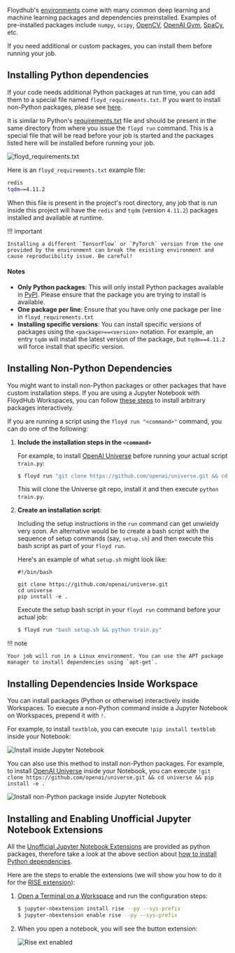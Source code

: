 Floydhub's [environments](../environments.md) come with many common deep learning and machine learning packages and dependencies preinstalled. Examples of pre-installed packages include `numpy`, `scipy`, [OpenCV](http://opencv.org/), [OpenAI Gym](https://gym.openai.com/), [SpaCy](https://spacy.io/), etc.

If you need additional or custom packages, you can install them before running your job.

## Installing Python dependencies

If your code needs additional Python packages at run time, you can add them to
a special file named `floyd_requirements.txt`. If you want to install
non-Python packages, please see [here](#installing-non-python-dependencies).

It is similar to Python's [requirements.txt](https://pip.pypa.io/en/stable/user_guide/#requirements-files) file and should be present in the same directory from where you issue the `floyd run` command. This is a special file that will be read before your job is started and the packages listed here will be installed before running your job.

![floyd_requirements.txt](../../img/floyd-requirements.jpg)

Here is an `floyd_requirements.txt` example file:

```bash
redis
tqdm==4.11.2
```

When this file is present in the project's root directory, any job that is run inside this project will have the `redis` and `tqdm` (version `4.11.2`) packages installed and available at runtime.

!!! important

    Installing a different `TensorFlow` or `PyTorch` version from the one provided by the environment can break the existing environment and cause reproducibility issue. Be careful!

#### Notes

- **Only Python packages**: This will only install Python packages available in [PyPI](https://pypi.python.org/pypi). Please ensure that the package you are trying to install is available.
- **One package per line**: Ensure that you have only one package per line in `floyd_requirements.txt`
- **Installing specific versions**: You can install specific versions of packages using the `<package>==<version>` notation. For example, an entry `tqdm` will install the latest version of the package, but `tqdm==4.11.2` will force install that specific version.

## Installing Non-Python Dependencies

You might want to install non-Python packages or other packages that have custom installation steps. If you are using a Jupyter Notebook with FloydHub Workspaces, you can follow [these steps](#installing-dependencies-inside-jupyter-notebook) to install arbitrary packages interactively.

If you are running a script using the `floyd run "<command>"` command, you can do one of the following:

1. **Include the installation steps in the `<command>`**

    For example, to install [OpenAI Universe](https://github.com/openai/universe)
    before running your actual script `train.py`:

    ```bash
    $ floyd run "git clone https://github.com/openai/universe.git && cd universe && pip install -e . && python train.py"
    ```

    This will clone the Universe git repo, install it and then execute `python
    train.py`.

2. **Create an installation script**:

    Including the setup instructions in the `run` command can get unwieldy very
    soon. An alternative would be to create a bash script with the sequence of
    setup commands (say, `setup.sh`) and then execute this bash script as part
    of your `floyd run`.

    Here's an example of what `setup.sh` might look like:

    ```
    #!/bin/bash

    git clone https://github.com/openai/universe.git
    cd universe
    pip install -e .
    ```

    Execute the setup bash script in your `floyd run` command before your
    actual job:

    ```bash
    $ floyd run "bash setup.sh && python train.py"
    ```

!!! note

    Your job will run in a Linux environment. You can use the APT package
    manager to install dependencies using `apt-get`.

## Installing Dependencies Inside Workspace

You can install packages (Python or otherwise) interactively inside Workspaces. To execute a non-Python command inside a Jupyter Notebook on Workspaces, prepend it with `!`.

For example, to install `textblob`, you can execute `!pip install textblob` inside your Notebook:

![Install inside Jupyter Notebook](../../img/jupyter_command.jpg)

You can also use this method to install non-Python packages. For example, to install [OpenAI Universe](https://github.com/openai/universe) inside your Notebook, you can execute `!git clone https://github.com/openai/universe.git && cd universe && pip install -e .`

![Install non-Python package inside Jupyter Notebook](../../img/jupyter_command_non-python.jpg)

## Installing and Enabling Unofficial Jupyter Notebook Extensions

All the [Unofficial Jupyter Notebook Extensions](https://github.com/ipython-contrib/jupyter_contrib_nbextensions) are provided as python packages, therefore take a look at the above section about [how to install Python dependencies](#installing-python-dependencies).

Here are the steps to enable the extensions (we will show you how to do it for the [RISE extension](https://github.com/damianavila/RISE)):

1. [Open a Terminal on a Workspace](../workspace/#using-terminal) and run the configuration steps:
    ```bash
    $ jupyter-nbextension install rise --py --sys-prefix
    $ jupyter-nbextension enable rise --py --sys-prefix
    ```

2. When you open a notebook, you will see the button extension:

    ![Rise ext enabled](../../img/rise-ext.png)
